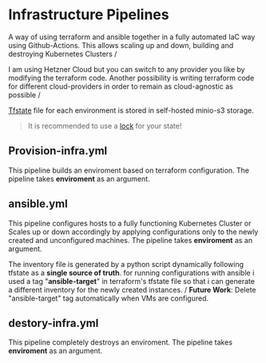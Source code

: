 # Infrastructure Pipelines
A way of using terraform and ansible together in a fully automated IaC way using Github-Actions. This allows scaling up and down, building and destroying Kubernetes Clusters /

I am using Hetzner Cloud but you can switch to any provider you like by modifying the terraform code. Another possibility is writing terraform code for different cloud-providers in order to remain as cloud-agnostic as possible /

[Tfstate](https://developer.hashicorp.com/terraform/language/state) file for each environment is stored in self-hosted minio-s3 storage. 
> It is recommended to use a [lock](https://developer.hashicorp.com/terraform/language/state/locking) for your state!

## Provision-infra.yml
This pipeline builds an enviroment based on terraform configuration. The pipeline takes **enviroment** as an argument.

## ansible.yml
This pipeline configures hosts to a fully functioning Kubernetes Cluster or Scales up or down accordingly by applying configurations only to the newly created and unconfigured machines. The pipeline takes **enviroment** as an argument.

The inventory file is generated by a python script dynamically following tfstate as a **single source of truth**. for running configurations with ansible i used a tag "**ansible-target**" in terraform's tfstate file so that i can generate a different inventory for the newly created instances. /
**Future Work**: Delete "ansible-target" tag automatically when VMs are configured.

## destory-infra.yml
This pipeline completely destroys an enviroment. The pipeline takes **enviroment** as an argument.